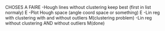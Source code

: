 CHOSES A FAIRE
-Hough lines without clustering keep best (first in list normaly) E
-Plot Hough space (angle coord space or something) E
-Lin reg with clustering with and without outliers M(clustering problem)
-Lin reg without clustering AND without outliers M(done)

